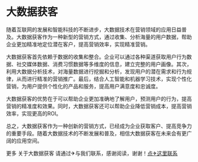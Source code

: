 # 大数据获客

随着互联网的发展和智能科技的不断进步，大数据技术在营销领域的应用日益普及。大数据获客作为一种新型的营销方式，通过收集、分析海量的用户数据，帮助企业更加精准地定位潜在客户，提高营销效率，实现精准营销。

大数据获客首先依赖于数据的收集和整合。企业可以通过各种渠道获取用户行为数据、社交媒体数据、消费习惯数据等多维度的信息，建立完整的用户画像。其次，利用大数据分析技术，对海量数据进行挖掘和分析，发现用户的潜在需求和行为规律，从而进行精准的营销推广。最后，结合人工智能和机器学习技术，实现个性化营销，为用户提供个性化的产品和服务，提高用户满意度和忠诚度。

大数据获客的优势在于可以帮助企业更加准确地了解用户，预测用户的行为，提高营销的精准度和效果。同时，大数据获客还可以帮助企业降低营销成本，提高营销效率，实现更高的ROI。

总之，大数据获客作为一种创新的营销方式，已经成为企业获取客户、提高竞争力的重要手段。随着大数据技术的不断发展和普及，相信大数据获客在未来会有更广阔的应用空间。

更多 关于大数据获客 请通过✈与我们联系，感谢阅读，谢谢！[点✈这里联系](https://sim.k02.cc)